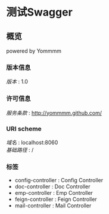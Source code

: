 # 测试Swagger


<a name="overview"></a>
## 概览
powered by Yommmm


### 版本信息
*版本* : 1.0


### 许可信息
*服务条款* : http://yommmm.github.com/


### URI scheme
*域名* : localhost:8060  
*基础路径* : /


### 标签

* config-controller : Config Controller
* doc-controller : Doc Controller
* emp-controller : Emp Controller
* feign-controller : Feign Controller
* mail-controller : Mail Controller



